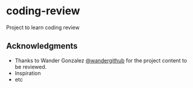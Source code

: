 # coding-review
Project to learn coding review

## Acknowledgments

- Thanks to Wander Gonzalez [@wandergithub](https://github.com/wandergithub) for the project content to be reviewed.
- Inspiration
- etc
